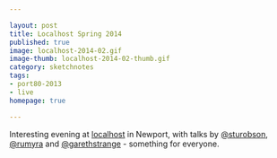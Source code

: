 ```yaml
---

layout: post
title: Localhost Spring 2014
published: true
image: localhost-2014-02.gif
image-thumb: localhost-2014-02-thumb.gif
category: sketchnotes
tags:
- port80-2013
- live
homepage: true

---
```


Interesting evening at [localhost](http://port80events.co.uk/event/spring-localhost-2014/) in Newport, with talks by [@sturobson](https://twitter.com/sturobson), [@rumyra](https://twitter.com/rumyra) and [@garethstrange](https://twitter.com/garethstrange) - something for everyone.

